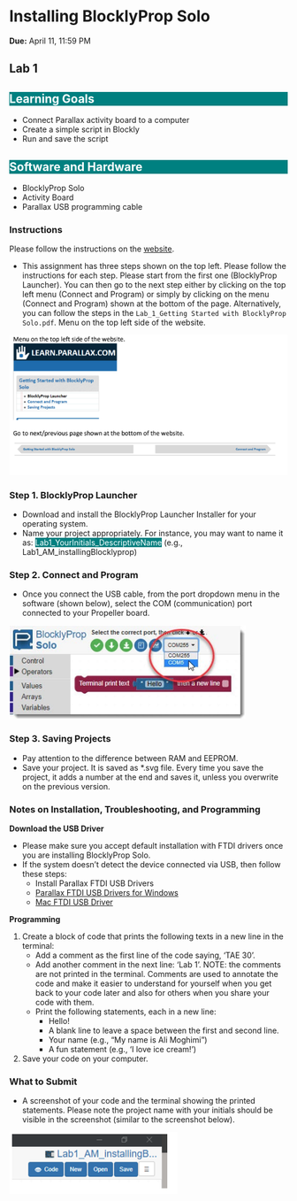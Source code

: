 # Installing BlocklyProp Solo
**Due:** April 11, 11:59 PM

## Lab 1

<h2 style="background-color: #008080; color: white;">Learning Goals</h2>

<ul>
    <li>Connect Parallax activity board to a computer</li>
    <li>Create a simple script in Blockly</li>
    <li>Run and save the script</li>
</ul>

<h2 style="background-color: #008080; color: white;">Software and Hardware</h2>

<ul>
    <li>BlocklyProp Solo</li>
    <li>Activity Board</li>
    <li>Parallax USB programming cable</li>
</ul>


### Instructions
Please follow the instructions on the [website](https://learn.parallax.com/tutorials/language/blocklyprop/getting-started-blocklyprop-solo).
- This assignment has three steps shown on the top left. Please follow the instructions for each step. Please start from the first one (BlocklyProp Launcher). You can then go to the next step either by clicking on the top left menu (Connect and Program) or simply by clicking on the menu (Connect and Program) shown at the bottom of the page.
Alternatively, you can follow the steps in the `Lab_1_Getting Started with BlocklyProp Solo.pdf`.
Menu on the top left side of the website.

![Alt text](lab1_pic1.png)

### Step 1. BlocklyProp Launcher
- Download and install the BlocklyProp Launcher Installer for your operating system.
- Name your project appropriately. For instance, you may want to name it as: <span style="background-color: #008080; color: white;">Lab1_YourInitials_DescriptiveName</span>
(e.g., Lab1_AM_installingBlocklyprop)

### Step 2. Connect and Program
- Once you connect the USB cable, from the port dropdown menu in the software (shown below), select the COM (communication) port connected to your Propeller board.

![Alt text](lab1_pic2.png)

### Step 3. Saving Projects
- Pay attention to the difference between RAM and EEPROM.
- Save your project. It is saved as *.svg file. Every time you save the project, it adds a number at the end and saves it, unless you overwrite on the previous version.

### Notes on Installation, Troubleshooting, and Programming
**Download the USB Driver**
- Please make sure you accept default installation with FTDI drivers once you are installing BlocklyProp Solo.
- If the system doesn’t detect the device connected via USB, then follow these steps:
  - Install Parallax FTDI USB Drivers
  - [Parallax FTDI USB Drivers for Windows](https://www.parallax.com/package/parallax-ftdi-usb-drivers-for-windows/)
  - [Mac FTDI USB Driver](https://www.parallax.com/package/mac-ftdi-usb-driver/)

**Programming**
1. Create a block of code that prints the following texts in a new line in the terminal:
   - Add a comment as the first line of the code saying, ‘TAE 30’.
   - Add another comment in the next line: ‘Lab 1’.
     NOTE: the comments are not printed in the terminal. Comments are used to annotate the code and make it easier to understand for yourself when you get back to your code later and also for others when you share your code with them.
   - Print the following statements, each in a new line:
     - Hello!
     - A blank line to leave a space between the first and second line.
     - Your name (e.g., “My name is Ali Moghimi”)
     - A fun statement (e.g., ‘I love ice cream!’)
2. Save your code on your computer.

### What to Submit
- A screenshot of your code and the terminal showing the printed statements. Please note the project name with your initials should be visible in the screenshot (similar to the screenshot below).


![Alt text](lab1_pic3.png)
